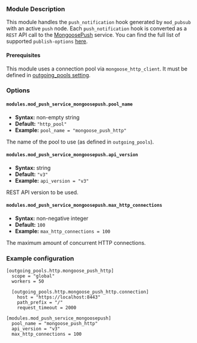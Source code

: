 ### Module Description

This module handles the `push_notification` hook generated by `mod_pubsub` with an active `push` node.
Each `push_notification` hook is converted as a `REST` API call to the [MongoosePush](https://github.com/esl/MongoosePush) service.
You can find the full list of supported `publish-options` [here](../user-guide/push-notifications/Push-notifications-client-side.md#publish-options).

#### Prerequisites

This module uses a connection pool via `mongoose_http_client`.
It must be defined in [outgoing_pools setting](../advanced-configuration/outgoing-connections.md#http-connections-setup).

### Options

#### `modules.mod_push_service_mongoosepush.pool_name`
* **Syntax:** non-empty string
* **Default:** `"http_pool"`
* **Example:** `pool_name = "mongoose_push_http"`

The name of the pool to use (as defined in `outgoing_pools`).

#### `modules.mod_push_service_mongoosepush.api_version`
* **Syntax:** string
* **Default:** `"v3"`
* **Example:** `api_version = "v3"`

REST API version to be used.

#### `modules.mod_push_service_mongoosepush.max_http_connections`
* **Syntax:** non-negative integer
* **Default:** `100`
* **Example:** `max_http_connections = 100`

The maximum amount of concurrent HTTP connections.

### Example configuration

```
[outgoing_pools.http.mongoose_push_http]
  scope = "global"
  workers = 50

  [outgoing_pools.http.mongoose_push_http.connection]
    host = "https://localhost:8443"
    path_prefix = "/"
    request_timeout = 2000

[modules.mod_push_service_mongoosepush]
  pool_name = "mongoose_push_http"
  api_version = "v3"
  max_http_connections = 100
```
